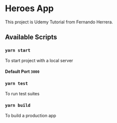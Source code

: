 # Heroes App

This project is Udemy Tutorial from Fernando Herrera.

## Available Scripts

### `yarn start`
To start project with a local server
#### Default Port `3000`

### `yarn test`

To run test suites

### `yarn build`

To build a production app

